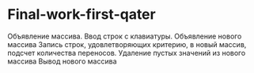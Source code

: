 # Final-work-first-qater
Объявление массива.
Ввод строк с клавиатуры.
Объявление нового массива
Запись строк, удовлетворяющих критерию, в новый массив, подсчет количества переносов.
Удаление пустых значений из нового массива
Вывод нового массива
